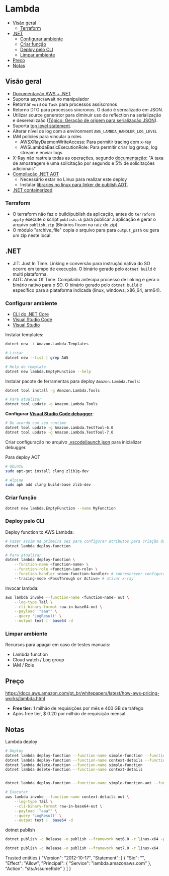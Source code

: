 # Lambda

- [Visão geral](#visão-geral)
  - [Terraform](#terraform)
- [.NET](#net)
  - [Configurar ambiente](#configurar-ambiente)
  - [Criar função](#criar-função)
  - [Deploy pelo CLI](#deploy-pelo-cli)
  - [Limpar ambiente](#limpar-ambiente)
- [Preço](#preço)
- [Notas](#notas)

## Visão geral

- [Documentação AWS + .NET](https://docs.aws.amazon.com/pt_br/lambda/latest/dg/lambda-csharp.html)
- Suporta async/await no manipulador
- Retornar `void` ou `Task` para processos assíscronos
- Retorno DTO para processos sincronos. O dado é serealizado em JSON.
- Utilizar source generator para diminuir uso de reflection na serialização e deserealizaão ([Tópico: Geração de origem para serialização JSON](https://docs.aws.amazon.com/pt_br/lambda/latest/dg/csharp-handler.html#csharp-handler-types)).
- Suporta [top level statement](https://docs.aws.amazon.com/pt_br/lambda/latest/dg/csharp-handler.html#top-level-statements).
- Alterar nível de log com a environment `AWS_LAMBDA_HANDLER_LOG_LEVEL`
- IAM policies para vincular a roles
  - AWSXRayDaemonWriteAccess: Para permitir tracing com x-ray
  - AWSLambdaBasicExecutionRole: Para permitir criar log group, log stream e enviar logs
- X-Ray não rastreia todas as operações, segundo [documentação](https://docs.aws.amazon.com/pt_br/lambda/latest/dg/csharp-tracing.html): "A taxa de amostragem é uma solicitação por segundo e 5% de solicitações adicionais"
- [Compilação .NET AOT](https://docs.aws.amazon.com/pt_br/lambda/latest/dg/dotnet-native-aot.html)
    - Necessário estar no Linux para realizar este deploy
    - Instalar [libraries no linux para linker de publish AOT](https://learn.microsoft.com/en-us/dotnet/core/deploying/native-aot/).
- [.NET containerized](https://www.c-sharpcorner.com/article/deploy-net-lambda-functions-as-containers/)


### Terraform

- O terraform não faz o build/publish da aplicação, antes do `terraform apply` execute o script `publish.sh` para publicar a aplicação e gerar o arquivo `publish.zip` (Binários ficam na raiz do zip)
- O módulo "archive_file" copia o arquivo para para `output_path` ou gera um zip neste local

## .NET

- JIT: Just In Time. Linking e conversão para instrução nativa do SO ocorre em tempo de execução. O binário gerado pelo `dotnet build` é multi plataforma.
- AOT: Ahead Of Time. Compilado antecipa processo de linking e gera o binário nativo para o SO. O binário gerado pelo `dotnet build` é específico para a plataforma indicada (linux, windows, x86_64, arm64).

### Configurar ambiente

- [CLI do .NET Core](https://docs.aws.amazon.com/pt_br/lambda/latest/dg/csharp-package-cli.html)
- [Visual Studio Code](https://github.com/aws/aws-lambda-dotnet/tree/master/Tools/LambdaTestTool)
- [Visual Studio](https://docs.aws.amazon.com/pt_br/lambda/latest/dg/csharp-package-toolkit.html)

Instalar templates:

```bash
dotnet new -i Amazon.Lambda.Templates

# Listar
dotnet new --list | grep AWS

# Help do template
dotnet new lambda.EmptyFunction --help
```

Instalar pacote de ferramentas para deploy `Amazon.Lambda.Tools`:

```bash
dotnet tool install -g Amazon.Lambda.Tools

# Para atualizar
dotnet tool update -g Amazon.Lambda.Tools
```

**Configurar [Visual Studio Code debugger](https://github.com/aws/aws-lambda-dotnet/tree/master/Tools/LambdaTestTool)**:

```bash
# De acordo com seu runtime
dotnet tool update -g Amazon.Lambda.TestTool-6.0
dotnet tool update -g Amazon.Lambda.TestTool-7.0
```

Criar configuração no arquivo [.vscode\launch.json](..\.vscode\launch.json) para inicializar debugger.

Para deploy AOT

```bash
# Ubuntu
sudo apt-get install clang zlib1g-dev

# Alpine
sudo apk add clang build-base zlib-dev
```

### Criar função

```bash
dotnet new lambda.EmptyFunction --name MyFunction
```

### Deploy pelo CLI

Deploy function to AWS Lambda:

```bash
# Fazer assim na primeira vez para configurar atributos para criação da ROLE IAM
dotnet lambda deploy-function

# Para atualizar
dotnet lambda deploy-function \
    --function-name <function-name> \
    --function-role <function-iam-role> \
    --function-handler <novo-function-handler> # sobrescrever configuração do arquivo aws-lambda-tools-defaults.json \
    --tracing-mode <PassThrough or Active> # ativar x-ray
```

Invocar lambda:

```bash
aws lambda invoke --function-name <function-name> out \
    --log-type Tail \
    --cli-binary-format raw-in-base64-out \
    --payload '"aaa"' \
    --query 'LogResult' \
    --output text |  base64 -d
```
### Limpar ambiente

Recursos para apagar em caso de testes manuais:

- Lambda function
- Cloud watch / Log group
- IAM / Role

## Preço

https://docs.aws.amazon.com/pt_br/whitepapers/latest/how-aws-pricing-works/lambda.html

- **Free tier:** 1 milhão de requisições por mês e 400 GB de tráfego
- Após free tier, $ 0.20 por milhão de requisição mensal

## Notas

Lambda deploy

```bash
# Deploy
dotnet lambda deploy-function --function-name simple-function --function-role simple-function-lambda --tracing-mode Active
dotnet lambda deploy-function --function-name context-details --function-role context-details-lambda --tracing-mode Active
dotnet lambda delete-function --function-name simple-function
dotnet lambda delete-function --function-name context-details


dotnet lambda deploy-function --function-name simple-function-aot --function-role simple-function-aot-lambda --tracing-mode Active

# Executar
aws lambda invoke --function-name context-details out \
    --log-type Tail \
    --cli-binary-format raw-in-base64-out \
    --payload '"aaa"' \
    --query 'LogResult' \
    --output text |  base64 -d
```

dotnet publish

```bash
dotnet publish -c Release -o publish --framework net6.0 -r linux-x64 -p PublishReadyToRun=true --no-self-contained

dotnet publish -c Release -o publish --framework net7.0 -r linux-x64

```



Trusted entities
{
    "Version": "2012-10-17",
    "Statement": [
        {
            "Sid": "",
            "Effect": "Allow",
            "Principal": {
                "Service": "lambda.amazonaws.com"
            },
            "Action": "sts:AssumeRole"
        }
    ]
}